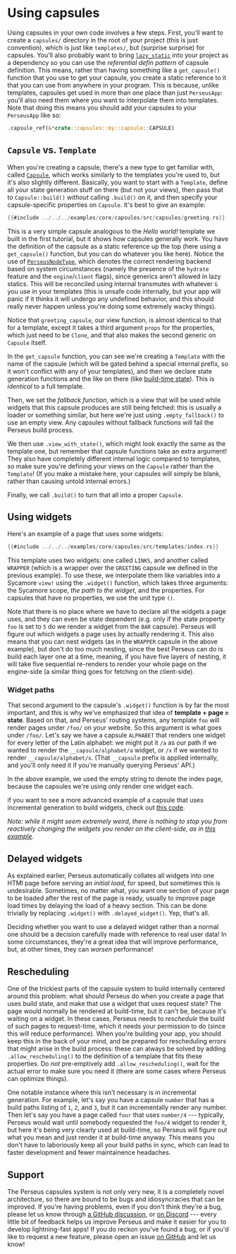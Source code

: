 # Using capsules

Using capsules in your own code involves a few steps. First, you'll want to create a `capsules/` directory in the root of your project (this is just convention), which is just like `templates/`, but (surprise surprise) for capsules. You'll also probably want to bring [`lazy_static`](https://docs.rs/lazy_static/latest/lazy_static) into your project as a dependency so you can use the *referential defin pattern* of capsule definition. This means, rather than having something like a `get_capsule()` function that you use to get your capsule, you create a static reference to it that you can use from anywhere in your program. This is because, unlike templates, capsules get used in more than one place than just `PerseusApp`: you'll also need them where you want to interpolate them into templates. Note that doing this means you should add your capsules to your `PerseusApp` like so:

```rust
.capsule_ref(&*crate::capsules::my::capsule::CAPSULE)
```

## `Capsule` vs. `Template`

When you're creating a capsule, there's a new type to get familiar with, called [`Capsule`](=prelude/struct.Capsule@perseus), which works similarly to the templates you're used to, but it's also slightly different. Basically, you want to start with a `Template`, define all your state generation stuff on there (but not your views), then pass that to `Capsule::build()` *without* calling `.build()` on it, and then specify your capsule-specific properties on `Capsule`. It's best to give an example:

```rust
{{#include ../../../examples/core/capsules/src/capsules/greeting.rs}}
```

This is a very simple capsule analogous to the *Hello world!* template we built in the first tutorial, but it shows how capsules generally work. You have the definition of the capsule as a static reference up the top (here using a `get_capsule()` function, but you can do whatever you like here). Notice the use of [`PerseusNodeType`](=prelude/type.PerseusNodeType@perseus), which denotes the correct rendering backend based on system circumstances (namely the presence of the `hydrate` feature and the `engine`/`client` flags), since generics aren't allowed in lazy statics. This will be reconciled using internal transmutes with whatever `G` you use in your templates (this is unsafe code internally, but your app will panic if it thinks it will undergo any undefined behavior, and this should really never happen unless you're doing some extremely wacky things).

Notice that `greeting_capsule`, our view function, is almost identical to that for a template, except it takes a third argument `props` for the properties, which just need to be `Clone`, and that also makes the second generic on `Capsule` itself.

In the `get_capsule` function, you can see we're creating a `Template` with the name of the capsule (which will be gated behind a special internal prefix, so it won't conflict with any of your templates), and then we declare state generation functions and the like on there (like [build-time state](:state/build)). This is *identical* to a full template.

Then, we set the *fallback function*, which is a view that will be used while widgets that this capsule produces are still being fetched: this is usually a loader or something similar, but here we're just using `.empty_fallback()` to use an empty view. Any capsules without fallback functions will fail the Perseus build process.

We then use `.view_with_state()`, which might look exactly the same as the template one, but remember that capsule functions take an extra argument! They also have completely different internal logic compared to templates, so make sure you're defining your views on the `Capsule` rather than the `Template`! (If you make a mistake here, your capsules will simply be blank, rather than causing untold internal errors.)

Finally, we call `.build()` to turn that all into a proper `Capsule`.

## Using widgets

Here's an example of a page that uses some widgets:

```rust
{{#include ../../../examples/core/capsules/src/templates/index.rs}}
```

This template uses two widgets: one called `LINKS`, and another called `WRAPPER` (which is a wrapper over the `GREETING` capsule we defined in the previous example). To use these, we interpolate them like variables into a Sycamore `view!` using the `.widget()` function, which takes three arguments: the Sycamore scope, *the path to the widget*, and the properties. For capsules that have no properties, we use the unit type `()`.

Note that there is no place where we have to declare all the widgets a page uses, and they can even be state dependent (e.g. only if the state property `foo` is set to `5` do we render a widget from the `BAR` capsule). Perseus will figure out which widgets a page uses by actually rendering it. This also means that you can nest widgets (as in the `WRAPPER` capsule in the above example), but don't do too much nesting, since the best Perseus can do is build each layer one at a time, meaning, if you have five layers of nesting, it will take five sequential re-renders to render your whole page on the engine-side (a similar thing goes for fetching on the client-side).

### Widget paths

That second argument to the capsule's `.widget()` function is by far the most important, and this is why we've emphasized that idea of **template + page = state**. Based on that, and Perseus' routing systems, any template `foo` will render pages under `/foo/` on your website. So this argument is what goes under `/foo/`. Let's say we have a capsule `ALPHABET` that renders one widget for every letter of the Latin alphabet: we might put it `/a` as our path if we wanted to render the `__capsule/alphabet/a` widget, or `/x` if we wanted to render `__capsule/alphabet/x`. (That `__capsule` prefix is applied internally, and you'll only need it if you're manually querying Perseus' API.)

In the above example, we used the empty string to denote the index page, because the capsules we're using only render one widget each.

if you want to see a more advanced example of a capsule that uses incremental generation to build widgets, check out [this code](https://github.com/framesurge/perseus/blob/main/examples/core/capsules/src/capsules/number.rs).

*Note: while it might seem extremely weird, there is nothing to stop you from reactively changing the widgets you render on the client-side, as in [this example](https://github.com/framesurge/perseus/blob/main/examples/core/capsules/src/templates/calc.rs).*

## Delayed widgets

As explained earlier, Perseus automatically collates all widgets into one HTMl page before serving an *initial load*, for speed, but sometimes this is undesirable. Sometimes, no matter what, you want one section of your page to be loaded after the rest of the page is ready, usually to improve page load times by delaying the load of a heavy section. This can be done trivially by replacing `.widget()` with `.delayed_widget()`. Yep, that's all.

Deciding whether you want to use a delayed widget rather than a normal one should be a decision carefully made with reference to real user data! In some circumstances, they're a great idea that will improve performance, but, at other times, they can *worsen* performance!

## Rescheduling

One of the trickiest parts of the capsule system to build internally centered around this problem: what should Perseus do when you create a page that uses build state, and make that use a widget that uses request state? The page would normally be rendered at build-time, but it can't be, because it's waiting on a widget. In these cases, Perseus needs to *reschedule* the build of such pages to request-time, which it needs your permission to do (since this will reduce performance). When you're building your app, you should keep this in the back of your mind, and be prepared for rescheduling errors that might arise in the build process: these can always be solved by adding `.allow_rescheduling()` to the definition of a template that fits these properties. Do *not* pre-emptively add `.allow_rescheduling()`, wait for the actual error to make sure you need it (there are some cases where Perseus can optimize things).

One notable instance where this isn't necessary is in incremental generation. For example, let's say you have a capsule `number` that has a build paths listing of `1`, `2`, and `3`, but it can incrementally render any number. Then let's say you have a page called `four` that uses `number/4` --- typically, Perseus would wait until somebody requested the `foo/4` widget to render it, but here it's being very clearly used at build-time, so Perseus will figure out what you mean and just render it at build-time anyway. This means you don't have to laboriously keep all your build paths in sync, which can lead to faster development and fewer maintainence headaches.

## Support

The Perseus capsules system is not only very new, it is a completely novel architecture, so there are bound to be bugs and idiosyncracies that can be improved. If you're having problems, even if you don't think they're a bug, please let us know through [a GitHub discussion](https://github.com/framesurge/perseus/discussions/new/choose), or [on Discord](https://discord.com/invite/GNqWYWNTdp) --- every little bit of feedback helps us improve Perseus and make it easier for you to develop lightning-fast apps! If you do reckon you've found a bug, or if you'd like to request a new feature, please open an issue [on GitHub](https://github.com/framesurge/perseus/issues/new/choose) and let us know!
